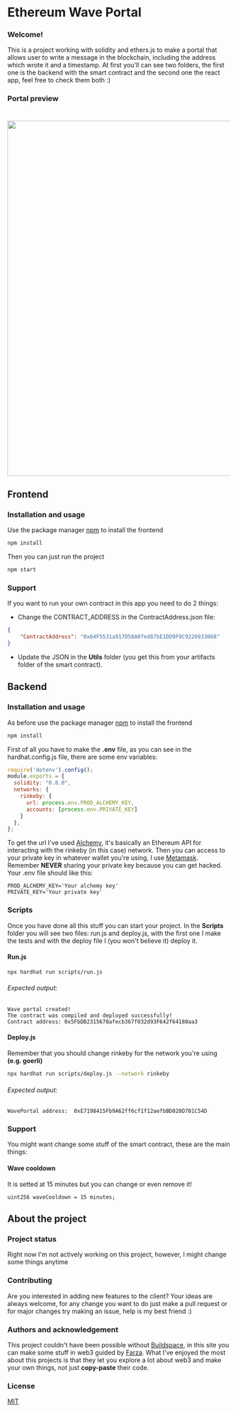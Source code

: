 # Ethereum Wave Portal

### Welcome!
This is a project working with solidity and ethers.js to make a portal that allows user to write a message in the blockchain, including the address which wrote it and a timestamp. At first you'll can see two folders, the first one is the backend with the smart contract and the second one the react app, feel free to check them both :)

### Portal preview
#
<img src="https://res.cloudinary.com/libreria-hedwig/image/upload/v1642556479/Captura_muy0re.png" width="800" />

## Frontend

### Installation and usage

Use the package manager [npm](https://www.npmjs.com/) to install the frontend

```bash
npm install
```

Then you can just run the project

```bash
npm start
```
### Support

If you want to run your own contract in this app you need to do 2 things:

- Change the CONTRACT_ADDRESS in the ContractAddress.json file:

```json
{
    "ContractAddress": "0x64F5531a917D58A0fed87bE1DD9F9C9226933068"
}
```
- Update the JSON  in the **Utils** folder (you get this from your artifacts folder of the smart contract).
## Backend
### Installation and usage
As before use the package manager [npm](https://www.npmjs.com/) to install the frontend
```bash
npm install
```
First of all you have to make the **.env** file, as you can see in the hardhat.config.js file, there are some env variables:
```javascript
require('dotenv').config();
module.exports = {
  solidity: "0.8.0",
  networks: {
    rinkeby: {
      url: process.env.PROD_ALCHEMY_KEY,
      accounts: [process.env.PRIVATE_KEY]
    }
  },
};
```
To get the url I've used [Alchemy](https://www.alchemy.com/), it's basically an Ethereum API for interacting with the rinkeby (in this case) network. Then you can access to your private key in whatever wallet you're using, I use [Metamask](https://metamask.io/). Remember **NEVER** sharing your private key because you can get hacked. 
Your .env file should like this: 
```
PROD_ALCHEMY_KEY='Your alchemy key'
PRIVATE_KEY='Your private key'
```

### Scripts
Once you have done all this stuff you can start your project. In the **Scripts** folder you will see two files: run.js and deploy.js, with the first one I make the tests and with the deploy file I (you won't believe it) deploy it.
#### Run.js
```bash
npx hardhat run scripts/run.js
```
###### Expected output:
```
Wave portal created!
The contract was compiled and deployed successfully! 
Contract address: 0x5FbDB2315678afecb367f032d93F642f64180aa3
```
#### Deploy.js
Remember that you should change rinkeby for the network you're using **(e.g. goerli)**
```bash
npx hardhat run scripts/deploy.js --network rinkeby
```
###### Expected output:
```
WavePortal address:  0xE7198415Fb9A62ff6cf1f12aefbBD020D701C54D
```
### Support
You might want change some stuff of the smart contract, these are the main things:
#### Wave cooldown
It is setted at 15 minutes but you can change or even remove it!
```
uint256 waveCooldown = 15 minutes;
```

## About the project
### Project status
Right now I'm not actively working on this project, however, I might change some things anytime
### Contributing
Are you interested in adding new features to the client? Your ideas are always welcome, for any change you want to do just make a pull request or for major changes try making an issue, help is my best friend :)
### Authors and acknowledgement
This project couldn't have been possible without [Buildspace](https://buildspace.so/), in this site you can make some stuff in web3 guided by [Farza](https://twitter.com/farzatv?lang=ar-x-fm). What I've enjoyed the most about this projects is that they let you explore a lot about web3 and make your own things, not just **copy-paste** their code.
### License
[MIT](https://choosealicense.com/licenses/mit/)
